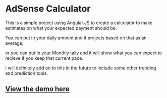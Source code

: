 AdSense Calculator
=================

This is a simple project using Angular.JS to create a calculator to make estimates on what your expected payment should be. 

You can put in your daily amount and it projects based on that as an average,

or you can put in your Monthly tally and it will show what you can expect to recieve if you keep that current pace. 

I will definitely add on to this in the future to include some other trending and prediction tools. 

<a href="http://jeremymorgan.github.io/AdSenseCalculator/"><h2>View the demo here</h2></a>



